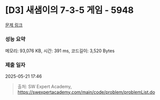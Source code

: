 # [D3] 새샘이의 7-3-5 게임 - 5948 

[문제 링크](https://swexpertacademy.com/main/code/problem/problemDetail.do?contestProbId=AWZ2IErKCwUDFAUQ) 

### 성능 요약

메모리: 93,076 KB, 시간: 391 ms, 코드길이: 3,520 Bytes

### 제출 일자

2025-05-21 17:46



> 출처: SW Expert Academy, https://swexpertacademy.com/main/code/problem/problemList.do